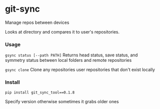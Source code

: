 # git-sync
Manage repos between devices

Looks at directory and compares it to user's repositories.


### Usage
```gsync status [--path PATH]```
Returns head status, save status, and symmetry status between
local folders and remote repositories

```gsync clone```
Clone any repositories user repositories that don't exist locally

### Install
```pip install git_sync_tool==0.1.8```

Specify version otherwise sometimes it grabs older ones
